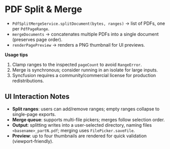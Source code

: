 # PDF Split & Merge

- `PdfSplitMergeService.splitDocument(bytes, ranges)` -> list of PDFs, one per `PdfPageRange`.
- `mergeDocuments` -> concatenates multiple PDFs into a single document (preserves page order).
- `renderPagePreview` -> renders a PNG thumbnail for UI previews.

**Usage tips**
1. Clamp ranges to the inspected `pageCount` to avoid `RangeError`.
2. Merge is synchronous; consider running in an isolate for large inputs.
3. Syncfusion requires a community/commercial license for production redistributions.

## UI Interaction Notes

- **Split ranges**: users can add/remove ranges; empty ranges collapse to single-page exports.
- **Merge queue**: supports multi-file pickers; merges follow selection order.
- **Output**: splitting writes into a user-selected directory, naming files `<basename>_partN.pdf`; merging uses `FilePicker.saveFile`.
- **Preview**: up to four thumbnails are rendered for quick validation (viewport-friendly).
